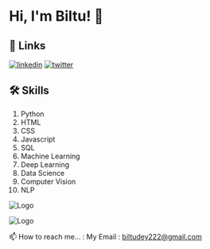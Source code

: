 
# Hi, I'm Biltu! 👋



## 🔗 Links

[![linkedin](https://img.shields.io/badge/linkedin-0A66C2?style=for-the-badge&logo=linkedin&logoColor=white)](https://www.linkedin.com/in/BiltuDey/)
[![twitter](https://img.shields.io/badge/twitter-1DA1F2?style=for-the-badge&logo=twitter&logoColor=white)](https://twitter.com/CallmeBiltu)



## 🛠 Skills
1. Python
2. HTML
3. CSS
4. Javascript
5. SQL
6. Machine Learning
7. Deep Learning
8. Data Science
9. Computer Vision
10. NLP


![Logo](https://github-readme-stats.vercel.app/api?username=biltudey&&show_icons=true&title_color=ffffff&icon_color=bb2acf&text_color=daf7dc&bg_color=151515)

![Logo](https://github-readme-streak-stats.herokuapp.com/?user=biltudey&&theme=radical&hide_border=true&border_radius=5)




📫 How to reach me... :
My Email : biltudey222@gmail.com 

